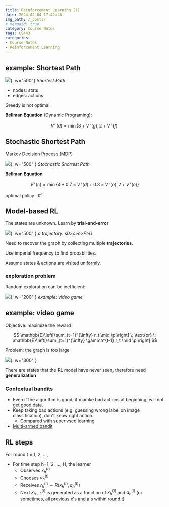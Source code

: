 ```yaml
---
title: Reinforcement Learning (1)
date: 2024-02-04 17:42:46
img_path: /_posts/
# mermaid: true
category: Course Notes
tags: CS443
categories:
- Course Notes
- Reinforcement Learning
---
```


## example: Shortest Path

![](/img/post/reinforcement-learning-lecture-1.png){: w="500"}
_Shortest Path_

- nodes: stats
- edges: actions

Greedy is not optimal.

**Bellman Equation** (Dynamic Programing):  

$$
V^\star (d) = \min\{3 + V^\star (g) ,\, 2 + V^\star (f)\
$$

## Stochastic Shortest Path

Markov Decision Process (MDP)

![](/img/post/reinforcement-learning-lecture-1-1.png){: w="500" }
_Stochastic Shortest Path_

**Bellman Equation**

$$
V^\star (c) = \min\{4 + 0.7 × V^\star (d) + 0.3 × V^\star (e) ,\, 2 + V^\star (e)\}
$$

optimal policy : $\pi^\star$ 

## Model-based RL

The states are unknown.
Learn by **trial-and-error**

![](/img/post/reinforcement-learning-lecture-1-2.png){: w="500" }
_a trajectory: s0>c>e>F>G_

Need to recover the graph by collecting multiple **trajectories**.

Use imperial frequency to find probabilities.

Assume states & actions are visited uniformly.

### exploration problem

Random exploration can be inefficient:

![](/img/post/reinforcement-learning-lecture-1-5.png){: w="200" }
_example: video game_

## example: video game

Objective: maximize the reward

$$
\mathbb{E}\left[\sum_{t=1}^{\infty} r_t \mid \pi\right] \; \text{or} \;
\mathbb{E}\left[\sum_{t=1}^{\infty} \gamma^{t-1} r_t \mid \pi\right]
$$

Problem: the graph is too large

![](/img/post/reinforcement-learning-lecture-1-4.png){: w="300" }

There are states that the RL model have never seen, therefore need **generalization**

### Contextual bandits

- Even if the algorithm is good, if mamke bad actions at beginning, will not get good data.
- Keep taking bad actions (e.g. guessing wrong label on image classification), don't know right action.
  - Compared with superivsed learning
- [Multi-armed bandit](https://en.wikipedia.org/wiki/Multi-armed_bandit)

## RL steps

For round t = 1, 2, ...,

- For time step h=1, 2, ..., H, the learner
  - Observes $x_h^{(t)}$ 
  - Chooses $a_h^{(t)}$ 
  - Receives $r_h^{(t)} \sim R(x_h^{(t)}, a_h^{(t)})$ 
  - Next $x_{h+1}^{(t)}$ is generated as a function of $x_h^{(t)}$ and $a_h^{(t)}$ 
    (or sometimes, all previous x's and a's within round t)
